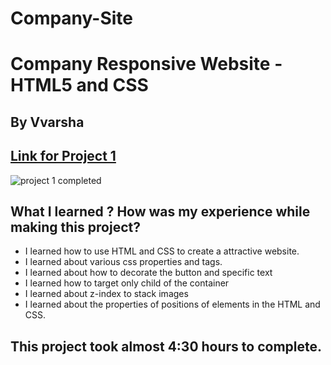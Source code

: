 # Company-Site
# Company Responsive Website - HTML5 and CSS 

## By Vvarsha

## [Link for Project 1](https://varshacompanysite.netlify.app/) 

![project 1 completed](./Image_1.png)

## What I learned ? How was my experience while making this project?


- I learned how to use HTML and CSS to create a attractive website.
- I learned about various css properties and tags.
- I learned about how to decorate the button and specific text
- I learned how to target only child of the container
- I learned about z-index to stack images
- I learned about the properties of positions of elements in the HTML and CSS.

## This project took almost 4:30 hours to complete.

